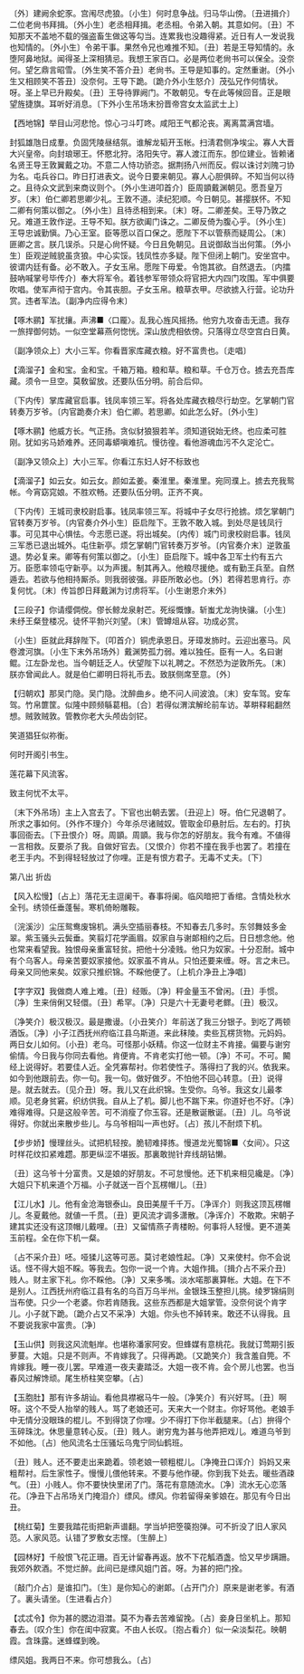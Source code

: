 <!-- { "loadSidebar": true } -->
〔外〕建阙余蛇豕。宫闱尽虎狼。〔小生〕何时息争战。归马华山傍。〔丑进揖介〕二位老尙书拜揖。〔外小生〕老丞相拜揖。老丞相。令弟入朝。其意如何。〔丑〕不知那天不盖地不载的强盗畜生做这等勾当。连累我也没趣得紧。近日有人一发说我也知情的。〔外小生〕令弟干事。果然令兄也难推不知。〔丑〕若是王导知情的。永堕阿鼻地狱。闻得圣上深相猜忌。我想王家百口。必是两位老尙书可以保全。没奈何。望乞鼎言昭雪。〔外生笑不答介丑〕老尙书。王导是知事的。定然重谢。〔外小生又相顾笑不答丑〕没奈何。王导下跪。〔跪介外小生怒介〕茂弘兄作何情状。呀。圣上早已升殿矣。〔丑〕王导待罪阙门。不敢朝见。专在此等候回音。正是眼望旌捷旗。耳听好消息。〔下外小生吊场末扮晋帝宫女太监武士上〕 

【西地锦】举目山河悲怆。惊心刁斗叮咚。咸阳王气都沦丧。离离蒿满宫墙。

封狐雄虺日成羣。负固凭陵昼结氛。谁解龙韬开玉帐。扫淸君侧净埃尘。寡人大晋大兴皇帝。向封琅琊王。怀愍北狩。洛阳失守。寡人渡江而东。卽位建业。皆赖诸名贤王导王敦翼戴之功。不意二人恃功骄恣。据荆扬八州而反。假以诛讨刘隗刁协为名。屯兵谷口。昨日打进表文。说今日要来朝见。寡人心胆俱碎。不知当何以待之。且待众文武到来商议则个。〔外小生进叩首介〕臣周顗戴渊朝见。愿吾皇万岁。〔末〕伯仁卿若思卿少礼。王敦不道。渎纪犯顺。今日朝见。甚撄朕怀。不知二卿有何策以御之。〔外小生〕且待丞相到来。〔末〕呀。二卿差矣。王导乃敦之兄。难道王敦作逆。王导不知。朕方欲阖门诛之。二卿反倚为腹心乎。〔外小生〕王导忠诚勤愼。乃心王室。臣等愿以百口保之。愿陛下不以管蔡而疑周公。〔末〕匪卿之言。朕几误杀。只是心尙怀疑。今日且免朝见。且说御敌当出何策。〔外小生〕臣观逆贼貌虽贪狼。中心实馁。钱凤性亦多疑。陛下但闭上朝门。安坐宫中。彼谓内廷有备。必不敢入。子女玉帛。愿陛下毋爱。令饱其欲。自然退去。〔内擂鼓吶喊掌号毕传介〕奉大将军令。着钱参军带领众将官把大内四门攻围。军中俱要吹唱。使军声彻于宫内。令其丧胆。子女玉帛。粮草衣甲。尽欲掳入行营。论功升赏。违者军法。〔副净内应得令末〕 

【啄木鹂】军扰攘。声沸■〈口龎〉。乱我心旌风摇扬。他穷九攻奋击无遗。我存一旅捍御何妨。一似空堂幕燕何惚恍。深山放虎相依傍。只落得立尽空宫白日黄。

〔副净领众上〕大小三军。你看晋家库藏衣粮。好不富贵也。〔走唱〕 

【滴溜子】金和宝。金和宝。千箱万箱。粮和草。粮和草。千仓万仓。掳去充吾库藏。须令一旦空。莫敎留放。还要队伍分明。前合后仰。

〔下内传〕掌库藏官启事。钱凤率领三军。将各处库藏衣粮尽行劫空。乞掌朝门官转奏万岁爷。〔内官跪奏介末〕伯仁卿。若思卿。如此怎么好。〔外小生〕 

【啄木鹂】他威方长。气正扬。贪似豺狼狠若羊。须知道锐始无终。也应柔可胜刚。犹如劣马娇难养。还同毒蟒嗔难抗。慢彷徨。看他游魂血污不久定沦亡。

〔副净又领众上〕大小三军。你看江东妇人好不标致也 

【滴溜子】如云女。如云女。颜如孟姜。秦淮里。秦淮里。宛同濮上。掳去充我鸳帐。今宵窈窕娘。不胜欢畅。还要队伍分明。正齐不爽。

〔下内传〕王城司隶校尉启事。钱凤率领三军。将城中子女尽行抢掳。烦乞掌朝门官转奏万岁爷。〔内官奏介外小生〕臣启陛下。王敦不敢入城。到处尽是钱凤行事。可见其中心惧怯。今志愿已遂。将出城矣。〔内传〕城门司隶校尉启事。钱凤三军悉已退出城外。屯住新亭。烦乞掌朝门官转奏万岁爷。〔内官奏介末〕逆敦虽退。势必复来。卿等有何策以御之。〔小生〕臣启陛下。城中各卫军士约有五六万。臣愿率领屯守新亭。以为声援。制其再入。他粮尽援绝。或有勤王兵至。自然遁去。若欲与他相持厮杀。则我弱彼强。非臣所敢必也。〔外〕若得若思肯行。亦复何忧。〔末〕传旨卽日拜戴渊为讨虏将军。〔小生谢恩介末外〕 

【三段子】你请缨倜傥。僇长鲸龙泉射芒。死绥慨慷。斩蚩尤龙驹快骧。〔小生〕未纾王粲登楼况。徒怀平勃兴刘望。〔末〕管罇俎从容。功成必赏。

〔小生〕臣就此拜辞陛下。〔叩首介〕铜虎承恩日。牙璋发斾时。云迎出塞马。风卷渡河旗。〔小生下末外吊场外〕戴渊势孤力弱。难以独任。臣有一人。名曰谢鲲。江左卧龙也。当今朝廷乏人。伏望陛下以礼聘之。不然恐为逆敦所先。〔末〕朕亦曾闻此人。就是伯仁卿明日将礼币去。致朕侧席至意。〔外〕 

【归朝欢】那吴门隐。吴门隐。沈醉曲乡。绝不问人间波浪。〔末〕安车驾。安车驾。竹帛篚筐。似隆中顾频緐葛相。〔合〕若得似渭滨解纶前车访。莘畊释耜翻然想。贼敦贼敦。管教你老大头颅齿剑铓。

笑道猖狂似祢衡。

何时开阁引书生。

莲花幕下风流客。

致主何忧不太平。

〔末下外吊场〕主上入宫去了。下官也出朝去罢。〔丑迎上〕呀。伯仁兄退朝了。所求之事如何。〔外作不理介〕今年杀尽诸贼奴。管取金印悬肘后。左右的。打执事回衙去。〔下丑恨介〕呀。周顗。周顗。我与你怎的好朋友。我今有难。不値得一言相救。反要杀了我。自做好官去。〔又恨介〕你若不撞在我手也罢了。若撞在老王手内。不到得轻轻放过了你哩。正是有恨方君子。无毒不丈夫。〔下〕 

第八出
折齿

【风入松慢】〔占上〕落花无主逗阑干。春事将阑。临风暗把丁香绾。含情处秋水全刊。绣领任垂蓬髻。寒机倚盼雕鞍。

〔浣溪沙〕尘压鸳鸯废锦机。满头空插丽春枝。不知春去几多时。东邻舞妓多金翠。紫玉骚头云鬓垂。笑翦灯花学画眉。奴家自与谢郞相约之后。日日想念他。他也常来看望我。独恨母亲重富轻贫。把他十分凌贱。他只为奴家。十分忍耐。城中有个乌客人。母亲苦要奴家接他。奴家虽不肯从。只怕还要来缠。呀。言之未已。母亲又同他来矣。奴家只推织锦。不睬他便了。〔上机介净丑上净唱〕 

【字字双】我做商人难上难。〔丑〕经贩。〔净〕秤金量玉不曾闲。〔丑〕手惯。〔净〕生来俏俐又轻儇。〔丑〕希罕。〔净〕只是六十无妻号老鳏。〔丑〕极汉。

〔净笑介〕极汉极汉。最是撒谩。〔小丑笑介〕年前送了我三分银子。到吃了两顿酒饭。〔净〕小子江西抚州府临江县乌斯道。来此秣陵。卖些瓦楞货物。元妈妈。两日女儿如何。〔小丑〕老乌。可怪那小妖精。你这一位财主不肯接。偏要与谢穷偷情。今日我与你同去看他。肯便肯。不肯老实打他一顿。〔净〕不可。不可。闝经上说得好。若要佳人近。全凭寡帮衬。你若使性子。落得扫了我的兴。依我来。如今到他跟前去。你一句。我一句。做好做歹。不怕他不回心转意。〔丑〕说得是。就去就去。〔见介丑〕呀。我儿又在此织锦。生受你。乌爷。我这女儿最孝顺。见老身贫窘。织纺供我。自从上了机。脚儿也不踹下来。你道好也不好。〔净〕难得难得。只是这般辛苦。可不消瘦了你玉容。还是散诞散诞。〔丑〕儿。乌爷说得好。你就出来散步些儿。与乌爷相叫一声也好。〔占〕孩儿不耐烦下机。 

【步步娇】慢理丝头。试把机轻按。脆韧难择拣。慢道龙光蜀锦■〈女间〉。只这时样花纹扣紧难趱。那更纵涩不堪扳。那裏敢抛针弃线胡钻懒。

〔丑〕这乌爷十分富贵。又是娘的好朋友。不可怠慢他。还下机来相见纔是。〔净〕大姐只下机来道个万福。小子就送一百个瓦楞帽儿。〔丑〕 

【江儿水】儿。他有金沧海银泰山。良田美屋千千万。〔净诨介〕则我这顶瓦楞帽儿。冬夏戴他。就値一千贯。〔丑〕更风流才调多潇散。〔净诨介〕不敢欺。宋朝子建其实还没有这顶帽儿戴哩。〔丑〕又留情燕子靑楼盼。何事将人轻慢。更不道美玉前程。全在你下机一粲。

〔占不采介丑〕呸。哑猱儿这等可恶。莫讨老娘性起。〔净〕又来使村。你不会说话。怪不得大姐不睬。等我去。包你一说一个肯。大姐作揖。〔揖介占不采介丑〕贱人。财主家下礼。你不睬他。〔净〕又来多嘴。淡水喏那裏算帐。大姐。在下不是别人。江西抚州府临江县有名的乌百万乌半州。金银珠玉整担儿挑。绫罗锦绢则当布使。只少一个老婆。你若肯随我。这些东西都是大姐掌管。没奈何说个肯字儿。小子就下跪。〔跪介占又不采净〕大姐。你头也不掉转来。敢还不认得我。且不要说我家中富贵。〔净〕 

【玉山供】则我这风流魁岸。也堪称潘家阿安。但蜂媒有意桃花。我就订莺期引扳萝蔓。大姐。只是不则声。不肯嫁我了。只得再跪。〔又跪笑介〕我含羞自筦。不肯嫁我。睡一夜儿罢。早难道一夜夫妻踏泛。大姐一夜不肯。会个房儿也罢。也当春风过解馋顽。尾生桥柱笑空攀。〔占〕 

【玉胞肚】那有许多胡讪。看他具襟裾马牛一般。〔净笑介〕有兴好骂。〔丑〕啊呀。这个不受人抬举的贱人。骂了老娘还可。天来大一个财主。你好骂他。老娘手中无情分没眼珠的棍儿。不到得饶了你哩。少不得打下你半截腿来。〔占〕拚得个玉碎珠沈。休思量意转心反。〔丑〕贱人。谢穷鬼为甚与他弄把戏儿。难道乌爷到不如他。〔占〕他风流名士压骚坛乌鬼宁同仙鹤班。

〔丑〕贱人。还不要走出来跪着。领老娘一顿粗棍儿。〔净掩丑口诨介〕妈妈又来粗帮衬。后生家性子。慢慢儿偎他转来。不要与他作硬。你到我下处去。暖些酒疎气。〔丑〕小贱人。你不要快快里闭了门。落花有意随流水。〔净〕流水无心恋落花。〔净丑下占吊场关门掩泪介〕缥风。缥风。你若留得亲爹娘在。那见有今日出丑。 

【桃红菊】生要我踏花街把新声谱翻。学当垆把箜篌抱弹。可不折没了旧人家风范。人家风范。认错了罗敷女志悭。〔生醉上〕 

【园林好】千般恨飞花正珊。百无计留春再返。放不下花觚酒盏。恰又早步蹒跚。我郊外飮酒。不觉烂醉。此间已是缥风姐门首。呀。为甚的把门拴。

〔敲门介占〕是谁扣门。〔生〕是你知心的谢郞。〔占开门介〕原来是谢老爹。有酒了。裏头请坐。〔生进看占介〕 

【忒忒令】你为甚的腮边泪澘。莫不为春去苦难留挽。〔占〕妾身日坐机上。那知春去。〔叹介生〕你在闺中寂寞。不由人长叹。〔抱占看介〕似一朵淡梨花。映朝霞。含珠露。迷蜂蝶到晚。

缥风姐。我两日不来。你可想我么。〔占〕 

